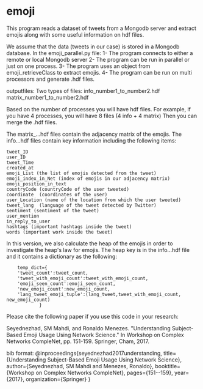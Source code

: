 # emoji
This program reads a dataset of tweets from a Mongodb server and extract emojis along with some 
useful information on hdf files.

We assume that the data (tweets in our case) is stored in a Mongodb database.
In the emoji_parallel.py file:
1- The program connects to either a remote or local Mongodb server
2- The program can be run in parallel or just on one process. 
3- The program uses an object from emoji_retrieveClass to extract emojis.
4- The program can be run on multi processors and generate .hdf files.


outputfiles:
Two types of files:
info_number1_to_number2.hdf
matrix_number1_to_number2.hdf

Based on the number of processes you will have hdf files. 
For example, if you have 4 processes, you will have 8 files (4 info + 4 matrix)
Then you can merge the .hdf files. 

The matrix_...hdf files contain the adjacency matrix of the emojis.
The info...hdf files contain key information including the following items:


	tweet_ID
    user_ID
    tweet_Time
    created_at
    emoji_List (the list of emojis detected from the tweet)
    emoji_index_in_Net (index of emojis in our adjacency matrix)
    emoji_position_in_text
    countryCode (countryCode of the user tweeted)
    coordinate  (coordinates of the user)
    user_Location (name of the location from which the user tweeted)
    tweet_lang  (language of the tweet detected by Twitter)
    sentiment (sentiment of the tweet)
    user_mention
    in_reply_to_user
    hashtags (important hashtags inside the tweet)
    words (important work inside the tweet)

In this version, we also calculate the heap of the emojis in order to investigate the heap's law for emojis.
The heap key is in the info...hdf file and it contains a dictionary as the following:

        temp_dict={
        'tweet_count':tweet_count,
        'tweet_with_emoji_count':tweet_with_emoji_count,
        'emoji_seen_count':emoji_seen_count,
        'new_emoji_count':new_emoji_count,
        'lang_tweet_emoji_tuple':(lang_tweet,tweet_with_emoji_count, new_emoji_count) 
                }
Please cite the following paper if you use this code in your research:

Seyednezhad, SM Mahdi, and Ronaldo Menezes. "Understanding Subject-Based Emoji Usage Using Network Science." In Workshop on Complex Networks CompleNet, pp. 151-159. Springer, Cham, 2017.

bib format:
@inproceedings{seyednezhad2017understanding,
  title={Understanding Subject-Based Emoji Usage Using Network Science},
  author={Seyednezhad, SM Mahdi and Menezes, Ronaldo},
  booktitle={Workshop on Complex Networks CompleNet},
  pages={151--159},
  year={2017},
  organization={Springer}
}


